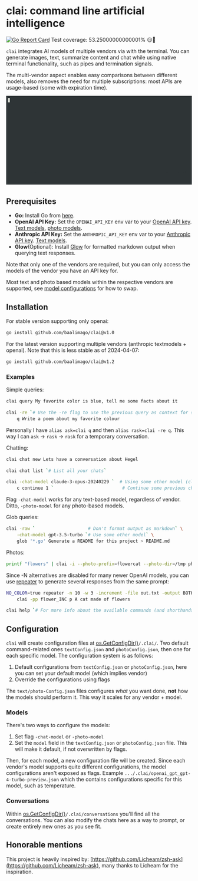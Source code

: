 # clai: command line artificial intelligence
[![Go Report Card](https://goreportcard.com/badge/github.com/baalimago/clai)](https://goreportcard.com/report/github.com/baalimago/clai)
Test coverage: 53.25000000000001% 😌👏

`clai` integrates AI models of multiple vendors via with the terminal.
You can generate images, text, summarize content and chat while using native terminal functionality, such as pipes and termination signals.

The multi-vendor aspect enables easy comparisons between different models, also removes the need for multiple subscriptions: most APIs are usage-based (some with expiration time).

![clai_in_action_example](./img/example.gif "Example of clai in action")

## Prerequisites
- **Go:** Install Go from [here](https://golang.org/doc/install).
- **OpenAI API Key:** Set the `OPENAI_API_KEY` env var to your [OpenAI API key](https://platform.openai.com/docs/quickstart/step-2-set-up-your-api-key). [Text models](https://platform.openai.com/docs/models/gpt-4-and-gpt-4-turbo), [photo models](https://platform.openai.com/docs/models/dall-e).
- **Anthropic API Key:** Set the `ANTHROPIC_API_KEY` env var to your [Anthropic API key](https://console.anthropic.com/login?returnTo=%2F). [Text models](https://docs.anthropic.com/claude/docs/models-overview#model-recommendations).
- **Glow**(Optional): Install [Glow](https://github.com/charmbracelet/glow) for formatted markdown output when querying text responses.

Note that only one of the vendors are required, but you can only access the models of the vendor you have an API key for.

Most text and photo based models within the respective vendors are supported, see [model configurations](#models) for how to swap.

## Installation
For stable version supporting only openai:
```bash
go install github.com/baalimago/clai@v1.0
```

For the latest version supporting multiple vendors (anthropic textmodels + openai). Note that this is less stable as of 2024-04-07:
```bash
go install github.com/baalimago/clai@v1.2
```


### Examples

Simple queries:
```bash
clai query My favorite color is blue, tell me some facts about it
```
```bash
clai -re `# Use the -re flag to use the previous query as context for some next query` \
    q Write a poem about my favorite colour 
```

Personally I have `alias ask=clai q` and then `alias rask=clai -re q`.
This way I can `ask` -> `rask` -> `rask` for a temporary conversation.

Chatting:
```bash
clai chat new Lets have a conversation about Hegel
```
```bash
clai chat list `# List all your chats`
```
```bash
clai -chat-model claude-3-opus-20240229 `  # Using some other model (clai@v1.1+)` \
    c continue 1 `                          # Continue some previous chat` 
```

Flag `-chat-model` works for any text-based model, regardless of vendor. 
Ditto, `-photo-model` for any photo-based models.

Glob queries:
```bash
clai -raw `                    # Don't format output as markdown` \
    -chat-model gpt-3.5-turbo `# Use some other model` \
    glob '*.go' Generate a README for this project > README.md
```

Photos:
```bash
printf "flowers" | clai -i --photo-prefix=flowercat --photo-dir=/tmp photo "A cat made out of {}"
```
Since -N alternatives are disabled for many newer OpenAI models, you can use [repeater](https://github.com/baalimago/repeater) to generate several responses from the same prompt:
```bash
NO_COLOR=true repeater -n 10 -w 3 -increment -file out.txt -output BOTH \
    clai -pp flower_INC p A cat made of flowers
```

```bash
clai help `# For more info about the available commands (and shorthands)`
```

## Configuration
`clai` will create configuration files at [os.GetConfigDir()](https://pkg.go.dev/os#UserConfigDir)`/.clai/`.
Two default command-related ones `textConfig.json` and `photoConfig.json`, then one for each specific model.
The configuration system is as follows:
1. Default configurations from `textConfig.json` or `photoConfig.json`, here you can set your default model (which implies vendor)
1. Override the configurations using flags

The `text/photo-Config.json` files configures _what_ you want done, **not** how the models should perform it.
This way it scales for any vendor + model.

### Models
There's two ways to configure the models:
1. Set flag `-chat-model` or `-photo-model` 
1. Set the `model` field in the `textConfig.json` or `photoConfig.json` file. This will make it default, if not overwritten by flags.

Then, for each model, a new configuration file will be created.
Since each vendor's model supports quite different configurations, the model configurations aren't exposed as flags.
Example `.../.clai/openai_gpt_gpt-4-turbo-preview.json` which the contains configurations specific for this model, such as temperature.

### Conversations
Within [os.GetConfigDir()](https://pkg.go.dev/os#UserConfigDir)`/.clai/conversations` you'll find all the conversations.
You can also modify the chats here as a way to prompt, or create entirely new ones as you see fit.

## Honorable mentions
This project is heavily inspired by: [https://github.com/Licheam/zsh-ask](https://github.com/Licheam/zsh-ask), many thanks to Licheam for the inspiration.
